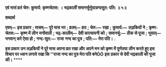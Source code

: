 **एवं मासं व्रतं चेरु: कुमार्य: कृष्णचेतस: ।** **भद्रकालीं समानर्चुर्भूयान्नन्दसुत: पति: ॥ ५॥** 

**शब्दार्थ** 

**एवम्—** **इस प्रकार** **; मासम्—** **पूरे मास भर** **; व्रतम्—** **व्रत** **; चेरु:—** **रखा** **; कुमार्य:—** **लड़कियों ने** **; कृष्ण-चेतस:—** **कृष्ण में लीन** **मनोंवाली** **; भद्र-कालीम्—** **देवी कात्यायनी को** **; समानर्चु:—** **ठीक से पूजा** **; भूयात्—** **भगवान् करे ऐसा हो** **; नन्द-सुत:—** **राजा** **नन्द का पुत्र** **; पति:—** **मेरा पति।** **.** 

**इस प्रकार उन लड़कियों ने पूरे मास अपना व्रत रखा और अपने मन को कृष्ण में पूर्णतया** **लीन करते हुए इस विचार पर ध्यान लगाये रखा कि ''राजा नन्द का पुत्र मेरा पति बनेÓÓ इस** **प्रकार से देवी भद्रकाली की पूजा की।** **** 